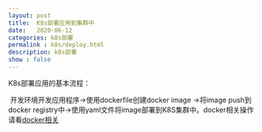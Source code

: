```yaml
---
layout: post
title:  K8s部署应用到集群中
date:   2020-06-12
categories: k8s部署
permalink : k8s/deploy.html
description: k8s部署
show : false
---
```



K8s部署应用的基本流程：

​	开发环境开发应用程序->使用dockerfile创建docker image ->将image push到docker registry中->使用yaml文件将image部署到K8S集群中。docker相关操作请看[docker相关](docker.html)


